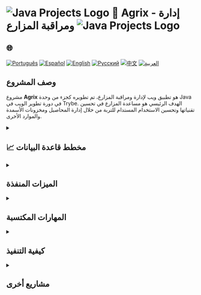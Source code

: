 # <img src="https://cdn-icons-png.flaticon.com/128/226/226777.png" alt="Java Projects Logo" width="42" height="30" /> 🌱 Agrix - إدارة ومراقبة المزارع <img src="https://cdn-icons-png.flaticon.com/128/226/226777.png" alt="Java Projects Logo" width="42" height="30" />

## 🌐 
[![Português](https://img.shields.io/badge/Português-green)](https://github.com/SamuelRocha91/Agrix/blob/main/README.md) 
[![Español](https://img.shields.io/badge/Español-yellow)](https://github.com/SamuelRocha91/Agrix/blob/main/README_es.md) 
[![English](https://img.shields.io/badge/English-blue)](https://github.com/SamuelRocha91/Agrix/blob/main/README_en.md) 
[![Русский](https://img.shields.io/badge/Русский-lightgrey)](https://github.com/SamuelRocha91/Agrix/blob/main/README_ru.md) 
[![中文](https://img.shields.io/badge/中文-red)](https://github.com/SamuelRocha91/Agrix/blob/main/README_ch.md) 
[![العربية](https://img.shields.io/badge/العربية-orange)](https://github.com/SamuelRocha91/Agrix/blob/main/README_ar.md)

## وصف المشروع

مشروع **Agrix** هو تطبيق ويب لإدارة ومراقبة المزارع، تم تطويره كجزء من وحدة Java في دورة تطوير الويب في Trybe. الهدف الرئيسي هو مساعدة المزارع في تحسين تقنياتها وتحسين الاستخدام المستدام للتربة من خلال إدارة المحاصيل ومخزونات الأسمدة والموارد الأخرى.

<details>
<summary><h2>📈 مخطط قاعدة البيانات</h2></summary>

![مخطط قاعدة البيانات](./images/diagrama.png)
</details>

<details>
  <summary><h2>الميزات المنفذة</h2></summary>
  - **المصادقة والتفويض**: التحكم الآمن في الوصول باستخدام Spring Security.
  - **إدارة المزارع والمحاصيل**: مسارات لتسجيل ومراقبة المزارع والمحاصيل والأسمدة.
  - **API REST**: واجهة للتفاعل مع النظام.
  - **إدارة الأخطاء**: معالجة قوية للأخطاء باستخدام Spring Web.
  - **التشغيل في Docker**: إعداد كامل لتشغيل التطبيق في حاويات Docker.
</details>

<details>
  <summary><h2>المهارات المكتسبة</h2></summary>
  - الاستخدام المتقدم لـ **Spring Framework** لبناء تطبيقات آمنة وقوية.
  - تنفيذ **Spring Security** للمصادقة وتفويض المستخدمين.
  - تطوير **API REST** بمسارات CRUD لإدارة الزراعة.
  - التكامل مع **Spring Data JPA** لتخزين البيانات في MySQL.
  - استخدام **Docker** لاحتواء التطبيق وبيئة الاختبار.
  - إنشاء اختبارات الوحدة باستخدام **JUnit**.
</details>

<details>
  <summary><h2>كيفية التنفيذ</h2></summary>
  
  1. **استنساخ المستودع**:
     ```bash
     git clone https://github.com/SamuelRocha91/agrix.git
     ```

  2. **الوصول إلى الدليل**:
     ```bash
     cd agrix
     ```

  3. **التجميع والتشغيل**:
     استخدم Maven لتشغيل المشروع:
     ```bash
     mvn spring-boot:run
     ```

  4. **تشغيل الاختبارات**:
     لتشغيل اختبارات الوحدة:
     ```bash
     mvn test
     ```

  5. **التشغيل مع Docker**:
     قم ببناء وتشغيل حاوية Docker:
     ```bash
     docker compose up
     ```
</details>

<details>
  <summary><h2>مشاريع أخرى</h2></summary>
  - 🗳️ [نظام التصويت](https://github.com/SamuelRocha91/sistemaDeVotacao/blob/main/README_ar.md)
  - 🏛️ [محدد المواقع للمتحف](https://github.com/SamuelRocha91/localizadorDeMuseus/blob/main/README_ar.md)
  - 📃 [قواعد التقدم](https://github.com/SamuelRocha91/project_rule_of_progression/blob/main/README_ar.md)
</details>
